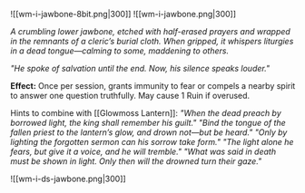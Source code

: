 
![[wm-i-jawbone-8bit.png|300]]  ![[wm-i-jawbone.png|300]]

_A crumbling lower jawbone, etched with half-erased prayers and wrapped in the remnants of a cleric’s burial cloth. When gripped, it whispers liturgies in a dead tongue—calming to some, maddening to others._

_"He spoke of salvation until the end. Now, his silence speaks louder."_

**Effect:** Once per session, grants immunity to fear or compels a nearby spirit to answer one question truthfully. May cause 1 Ruin if overused.

Hints to combine with [[Glowmoss Lantern]]:
_"When the dead preach by borrowed light, the king shall remember his guilt."_
_"Bind the tongue of the fallen priest to the lantern’s glow, and drown not—but be heard."_
_"Only by lighting the forgotten sermon can his sorrow take form."_
_"The light alone he fears, but give it a voice, and he will tremble."_
_"What was said in death must be shown in light. Only then will the drowned turn their gaze."_

![[wm-i-ds-jawbone.png|300]]
